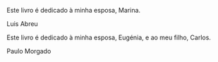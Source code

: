 





Este livro é dedicado à minha esposa, Marina.

Luis Abreu



Este livro é dedicado à minha esposa, Eugénia, e ao meu filho, Carlos.

Paulo Morgado
